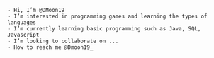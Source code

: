     - Hi, I’m @DMoon19 
    - I’m interested in programming games and learning the types of languages
    - I’m currently learning basic programming such as Java, SQL, Javascript
    - I’m looking to collaborate on ...
    - How to reach me @Dmoon19_

